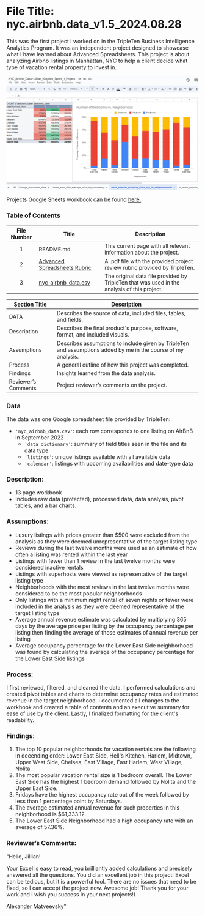 ﻿# File Title: nyc.airbnb.data_v1.5_2024.08.28

This was the first project I worked on in the TripleTen Business Intelligence Analytics Program. It was an independent project designed to showcase what I have learned about Advanced Spreadsheets. This project is about analyzing Airbnb listings in Manhattan, NYC to help a client decide what type of vacation rental property to invest in.

[<img src="https://github.com/JillianKingsley/data_projects_TripleTen/blob/5d13f584fad4464afc497c4937b68dff6c23f704/NYC_Airbnb_Project_Files/NYCAirbnbDataProject.png" alt="Pivot Table and Bar Chart">](https://docs.google.com/spreadsheets/d/10qHwp-aoB-pWhKFM_GUHiElx9ERSwIXKpUCtOo-fCsY/edit?usp=sharing)


Projects Google Sheets workbook can be found <a href='https://docs.google.com/spreadsheets/d/10qHwp-aoB-pWhKFM_GUHiElx9ERSwIXKpUCtOo-fCsY/edit?usp=sharing'><u>here</u>.</a>

### Table of Contents
| File Number | Title | Description |
| :-----------: | ----------- |----------- |
| 1 | README.md | This current page with all relevant information about the project. |
| 2 | [Advanced Spreadsheets Rubric](https://github.com/JillianKingsley/data_projects_TripleTen/blob/5d13f584fad4464afc497c4937b68dff6c23f704/NYC_Airbnb_Project_Files/Advanced_Spreadsheets_Rubric.pdf) | A .pdf file with the provided project review rubric provided by TripleTen. |
| 3 | [nyc_airbnb_data.csv](https://github.com/JillianKingsley/data_projects_TripleTen/blob/5d13f584fad4464afc497c4937b68dff6c23f704/NYC_Airbnb_Project_Files/nyc_airbnb_data%20-%20data_dictionary.csv) | The original data file provided by TripleTen that was used in the analysis of this project. |

| Section Title | Description |
| ----------- |----------- |
| DATA | Describes the source of data, included files, tables, and fields. |
| Description | Describes the final product's purpose, software, format, and included visuals. |
| Assumptions | Describes assumptions to include given by TripleTen and assumptions added by me in the course of my analysis. |
| Process | A general outline of how this project was completed. |
| Findings | Insights learned from the data analysis. |
| Reviewer’s Comments | Project reviewer’s comments on the project. |

### Data
The data was one Google spreadsheet file provided by TripleTen:
- `'nyc_airbnb_data.csv'`: each row corresponds to one listing on AirBnB in September 2022
    - `'data_dictionary'`: summary of field titles seen in the file and its data type
    - `'listings'`: unique listings available with all available data
    - `'calendar'`: listings with upcoming availabilities and date-type data

### Description:
- 13 page workbook
- Includes raw data (protected), processed data, data analysis, pivot tables, and a bar charts.

### Assumptions:
- Luxury listings with prices greater than $500 were excluded from the analysis as they were deemed unrepresentative of the target listing type
- Reviews during the last twelve months were used as an estimate of how often a listing was rented within the last year
- Listings with fewer than 1 review in the last twelve months were considered inactive rentals
- Listings with superhosts were viewed as representative of the target listing type
- Neighborhoods with the most reviews in the last twelve months were considered to be the most popular neighborhoods
- Only listings with a minimum night rental of seven nights or fewer were included in the analysis as they were deemed representative of the target listing type
- Average annual revenue estimate was calculated by multiplying 365 days by the average price per listing by the occupancy percentage per listing then finding the average of those estimates of annual revenue per listing
- Average occupancy percentage for the Lower East Side neighborhood was found by calculating the average of the occupancy percentage for the Lower East Side listings	

### Process:
I first reviewed, filtered, and cleaned the data.
I performed calculations and created pivot tables and charts to determine occupancy rates and estimated revenue in the target neighborhood.
I documented all changes to the workbook and created a table of contents and an executive summary for ease of use by the client.
Lastly, I finalized formatting for the client's readability.

### Findings:
1. The top 10 popular neighborhoods for vacation rentals are the following in decending order: Lower East Side, Hell's Kitchen, Harlem, Midtown, Upper West Side, Chelsea, East Village, East Harlem, West Village, Nolita.			
2. The most popular vacation rental size is 1 bedroom overall. The Lower East Side has the highest 1 bedroom demand followed by Nolita and the Upper East Side. 	
3. Fridays have the highest occupancy rate out of the week followed by less than 1 percentage point by Saturdays.			
4. The average estimated annual revenue for such properties in this neighborhood is $61,333.12.
5. The Lower East Side Neighborhood had a high occupancy rate with an average of 57.36%.

### Reviewer’s Comments:
“Hello, Jillian!

Your Excel is easy to read, you brilliantly added calculations and precisely answered all the questions. You did an excellent job in this project! Excel can be tedious, but it is a powerful tool.
There are no issues that need to be fixed, so I can accept the project now. Awesome job!
Thank you for your work and I wish you success in your next projects!)

Alexander Matveevsky”

